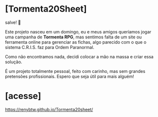 # [Tormenta20Sheet]

salve! 👋

Este projeto nasceu em um domingo, eu e meus amigos queríamos jogar uma campanha de **Tormenta RPG**, mas sentimos falta de um site ou ferramenta online para gerenciar as fichas, algo parecido com o que o sistema C.R.I.S. faz para Ordem Paranormal.

Como não encontramos nada, decidi colocar a mão na massa e criar essa solução.

É um projeto totalmente pessoal, feito com carinho, mas sem grandes pretensões profissionais. Espero que seja útil para mais alguém!

# [acesse]

https://renybtw.github.io/Tormenta20sheet/
